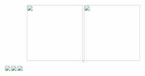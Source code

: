 <div align="center">
  <a href="https://github.com/luizfaog">
  <img height="180em" src="https://github-readme-stats.vercel.app/api?username=luizfaog&show_icons=true&theme=dark&include_all_commits=true&count_private=true"/>
  <img height="180em" src="https://github-readme-stats.vercel.app/api/top-langs/?username=luizfaog&layout=compact&langs_count=7&theme=dark"/>
</div>

  <div> 
  
  <a href="https://www.linkedin.com/in/luizfaog/" target="_blank"><img src="https://img.shields.io/badge/-LinkedIn-%230077B5?style=for-the-badge&logo=linkedin&logoColor=white" target="_blank"></a> 
   <a href="https://www.instagram.com/luizfaog/" target="_blank"><img src="https://img.shields.io/badge/-Instagram-%23E4405F?style=for-the-badge&logo=instagram&logoColor=white" target="_blank"></a>
    <a href = "mailto:luiz.felipe008@hotmail.com"><img src="https://img.shields.io/badge/-Gmail-%23333?style=for-the-badge&logo=gmail&logoColor=white" target="_blank"></a>
  
 
</div>
